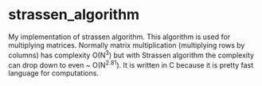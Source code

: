 # strassen_algorithm
My implementation of strassen algorithm. This algorithm is used for multiplying matrices. 
Normally matrix multiplication (multiplying rows by columns) has complexity O(N<sup>3</sup>) but with Strassen algorithm the complexity can drop down to even ~ O(N<sup>2.81</sup>).
It is written in C because it is pretty fast language for computations. 
